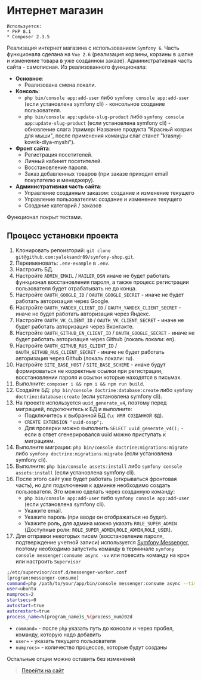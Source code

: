 # Интернет магазин

```
Используется:
* PHP 8.1
* Composer 2.3.5
```

Реализация интернет магазина с использованием `Symfony 6`. Часть функционала сделана на `Vue 2.6` (реализация корзины, 
корзины в шапке и изменение товара в уже созданном заказе). Административная часть сайта - самописная. Из реализованного функционала:

* **Основное**:
  * Реализована смена локали.
* **Консоль**:
  * `php bin/console app:add-user` либо `symfony console app:add-user` (если установлена symfony cli) - консольное создание пользователя.
  * `php bin/console app:update-slug-product` либо `symfony console app:update-slug-product` (если установлена symfony cli) - обновление слага (пример: Название продукта "Красный коврик для мыши", после применения команды слаг станет "krasnyj-kovrik-dlya-myshi"). 
* **Фронт сайта**:
  * Регистрация посетителей.
  * Личный кабинет посетителей.
  * Восстановление пароля.
  * Заказ добавленных товаров (при заказе приходит email покупателю и менеджеру).
* **Административная часть сайта**:
  * Управление созданным заказом: создание и изменение текущего
  * Управление пользователям: создание и изменение текущего
  * Создание категорий / заказов

Функционал покрыт тестами.

## Процесс установки проекта

1. Клонировать репоизторий: `git clone git@github.com:yaleksandr89/symfony-shop.git`.
2. Переименовать: `.env-example` в `.env`.
3. Настроить БД.
4. Настройте `ADMIN_EMAIL` / `MAILER_DSN` иначе не будет работать функционал восстановления пароля, а также процесс регистрации пользователя будет отрабатывать не до конца.
5. Настройте `OAUTH_GOOGLE_ID` / `OAUTH_GOOGLE_SECRET` - иначе не будет работать авторизация через Google.
6. Настройте `OAUTH_YANDEX_CLIENT_ID` / `OAUTH_YANDEX_CLIENT_SECRET` - иначе не будет работать авторизация через Яндекс.
7. Настройте `OAUTH_VK_CLIENT_ID` / `OAUTH_VK_CLIENT_SECRET` - иначе не будет работать авторизация через Вконтакте.
8. Настройте `OAUTH_GITHUB_EN_CLIENT_ID` / `OAUTH_GOOGLE_SECRET` - иначе не будет работать авторизация через Github (локаль локали: en).
9. Настройте `OAUTH_GITHUB_RUS_CLIENT_ID` / `OAUTH_GITHUB_RUS_CLIENT_SECRET` - иначе не будет работать авторизация через Github (локаль локали: ru).
10. Настройте `SITE_BASE_HOST` / `SITE_BASE_SCHEME` - иначе будут формироваться не корректные ссылки при регистрации, восстановлении пароля и ссылки которые находятся в письмах.
11. Выполните: `composer i && npm i && npm run build`.
12. Создайте БД: `php bin/console doctrine:database:create` либо `symfony doctrine:database:create` (если установлена symfony cli).
13. На проекте используется `uuid_generate_v4`, поэтому перед миграцией, подключитесь к БД и выполните:
    * Подключитесь к выбранной БД (`\c ИМЯ СОЗДАННОЙ БД`).
    * `CREATE EXTENSION "uuid-ossp";`.
    * Для проверки можно выполнить `SELECT uuid_generate_v4();` - если в ответ сгенерировался uuid можно приступать к миграциям.
14. Выполните миграции: `php bin/console doctrine:migrations:migrate` либо `symfony doctrine:migrations:migrate` (если установлена symfony cli).
15. Выполните: `php bin/console assets:install` либо `symfony console assets:install` (если установлена symfony cli).
16. После этого сайт уже будет работать (открываться фронтовая часть), но для подключения к админке необходимо создать пользователя. Это можно сделать через созданную команду:
    * `php bin/console app:add-user` либо `symfony console app:add-user` (если установлена symfony cli).
    * Укажите email.
    * Укажите пароль (при вводе он отображаться не будет).
    * Укажите роль, для админа можно указать `ROLE_SUPER_ADMIN` (Доступные роли: `ROLE_SUPER_ADMIN`,`ROLE_ADMIN`,`ROLE_USER`).
17. Для отправки некоторых писем (восстановление пароля, подтверждение учетной записи) используется [Symfony Messenger](https://symfony.com/doc/current/components/messenger.html "Symfony Messenger"), поэтому необходимо запустить команду в терминале `symfony console messenger:consume async -vv` или повесить команду на крон или настроить `Supervisor`
```bash
;/etc/supervisor/conf.d/messenger-worker.conf
[program:messenger-consume]
command=php /path/to/your/app/bin/console messenger:consume async --time-limit=3600
user=ubuntu
numprocs=2
startsecs=0
autostart=true
autorestart=true
process_name=%(program_name)s_%(process_num)02d
```
* `command=` - после `php` указать путь до консоли и через пробел, команду, которую надо добавить
* `user=` - указать текущего пользователя
* `numprocs=` - количество процессов, которые будут созданы

Остальные опции можно оставить без изменений

>  [Перейти на сайт](https://s-shop.alexanderyurchenko.ru/ "Перейти на сайт")
